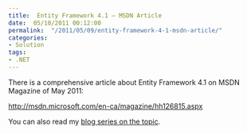 ```yaml
---
title:  Entity Framework 4.1 – MSDN Article
date:  05/10/2011 00:12:00
permalink:  "/2011/05/09/entity-framework-4-1-msdn-article/"
categories:
- Solution
tags:
- .NET
---
```

<p>There is a comprehensive article about Entity Framework 4.1 on MSDN Magazine of May 2011:</p>  <p><a title="http://msdn.microsoft.com/en-ca/magazine/hh126815.aspx" href="http://msdn.microsoft.com/en-ca/magazine/hh126815.aspx">http://msdn.microsoft.com/en-ca/magazine/hh126815.aspx</a></p> You can also read my <a href="http://vincentlauzon.wordpress.com/2011/04/21/entity-framework-4-1-series/">blog series on the topic</a>.